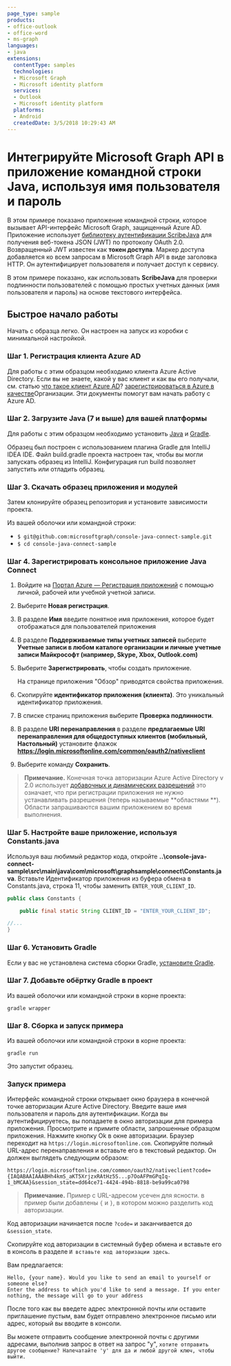 ```yaml
---
page_type: sample
products:
- office-outlook
- office-word
- ms-graph
languages:
- java
extensions:
  contentType: samples
  technologies:
  - Microsoft Graph 
  - Microsoft identity platform
  services:
  - Outlook
  - Microsoft identity platform
  platforms:
  - Android
  createdDate: 3/5/2018 10:29:43 AM
---
```

# Интегрируйте Microsoft Graph API в приложение командной строки Java, используя имя пользователя и пароль

В этом примере показано приложение командной строки, которое вызывает API-интерфейс Microsoft Graph, защищенный Azure AD. Приложение использует [библиотеку аутентификации ScribeJava](https://github.com/scribejava/scribejava) для получения веб-токена JSON (JWT) по протоколу OAuth 2.0. Возвращенный JWT известен как **токен доступа**. Маркер доступа добавляется ко всем запросам в Microsoft Graph API в виде заголовка HTTP. Он аутентифицирует пользователя и получает доступ к сервису.

В этом примере показано, как использовать **ScribeJava** для проверки подлинности пользователей с помощью простых учетных данных (имя пользователя и пароль) на основе текстового интерфейса.

## Быстрое начало работы

Начать с образца легко. Он настроен на запуск из коробки с минимальной настройкой.

### Шаг 1. Регистрация клиента Azure AD

Для работы с этим образцом необходимо клиента Azure Active Directory. Если вы не знаете, какой у вас клиент и как вы его получали, см. статью [что такое клиент Azure AD](http://technet.microsoft.com/library/jj573650.aspx)? [зарегистрироваться в Azure в качестве](http://azure.microsoft.com/documentation/articles/sign-up-organization/)Организации. Эти документы помогут вам начать работу с Azure AD.

### Шаг 2. Загрузите Java (7 и выше) для вашей платформы

Для работы с этим образцом необходимо установить [Java](http://www.oracle.com/technetwork/java/javase/downloads/index.html) и [Gradle](https://gradle.org/).

Образец был построен с использованием плагина Gradle для IntelliJ IDEA IDE. Файл build.gradle проекта настроен так, чтобы вы могли запускать образец из IntelliJ. Конфигурация run build позволяет запустить или отладить образец.

### Шаг 3. Скачать образец приложения и модулей

Затем клонируйте образец репозитория и установите зависимости проекта.

Из вашей оболочки или командной строки:

* `$ git@github.com:microsoftgraph/console-java-connect-sample.git`
* `$ cd console-java-connect-sample`

### Шаг 4. Зарегистрировать консольное приложение Java Connect

1. Войдите на [Портал Azure — Регистрация приложений](https://go.microsoft.com/fwlink/?linkid=2083908) с помощью личной, рабочей или учебной учетной записи.

2. Выберите **Новая регистрация**.

3. В разделе **Имя** введите понятное имя приложения, которое будет отображаться для пользователей приложения

1. В разделе **Поддерживаемые типы учетных записей** выберите **Учетные записи в любом каталоге организации и личные учетные записи Майкрософт (например, Skype, Xbox, Outlook.com)**  

1. Выберите **Зарегистрировать**, чтобы создать приложение. 
	
   На странице приложения "Обзор" приводятся свойства приложения.

4. Скопируйте **идентификатор приложения (клиента)**. Это уникальный идентификатор приложения. 

1. В списке страниц приложения выберите **Проверка подлинности**.

1. В разделе **URI перенаправления** в разделе **предлагаемые URI перенаправления для общедоступных клиентов (мобильный, Настольный)** установите флажок **https://login.microsoftonline.com/common/oauth2/nativeclient**

8. Выберите команду **Сохранить**.

> **Примечание.** Конечная точка авторизации Azure Active Directory v 2.0 использует [добавочных и динамических разрешений](https://docs.microsoft.com/en-us/azure/active-directory/develop/active-directory-v2-compare#incremental-and-dynamic-consent) это означает, что при регистрации приложения не нужно устанавливать разрешения (теперь называемые **областями **). Области запрашиваются вашим приложением во время выполнения.

### Шаг 5. Настройте ваше приложение, используя Constants.java

Используя ваш любимый редактор кода, откройте **..\\console-java-connect-sample\\src\\main\\java\\com\\microsoft\\graphsample\\connect\\Constants.java**. Вставьте Идентификатор приложения из буфера обмена в Constants.java, строка 11, чтобы заменить `ENTER_YOUR_CLIENT_ID`.

```java
public class Constants {

    public final static String CLIENT_ID = "ENTER_YOUR_CLIENT_ID";

//...
}
```

### Шаг 6. Установить Gradle

Если у вас не установлена система сборки Gradle, [установите Gradle](https://docs.gradle.org/4.6/userguide/installation.html).

### Шаг 7. Добавьте обёртку Gradle в проект

Из вашей оболочки или командной строки в корне проекта:

```Shell
gradle wrapper
```

### Шаг 8. Сборка и запуск примера

Из вашей оболочки или командной строки в корне проекта:

```Shell
gradle run
```

Это запустит образец.

### Запуск примера

Интерфейс командной строки открывает окно браузера в конечной точке авторизации Azure Active Directory. Введите ваше имя пользователя и пароль для аутентификации. Когда вы аутентифицируетесь, вы попадаете в окно авторизации для примера приложения. Просмотрите и примите области, запрошенные образцом приложения. Нажмите кнопку Ok в окне авторизации. Браузер переходит на `https://login.microsoftonline.com`. Скопируйте полный URL-адрес перенаправления и вставьте его в текстовый редактор. Он должен выглядеть следующим образом:

```http
https://login.microsoftonline.com/common/oauth2/nativeclient?code={IAQABAAIAAABHh4kmS_aKT5XrjzxRAtHz5S...p7OoAFPmGPqIq-1_bMCAA}&session_state=dd64ce71-4424-494b-8818-be9a99ca0798
```

> **Примечание.** Пример с URL-адресом усечен для ясности. в пример были добавлены `{` и `}`, в котором можно разделить код авторизации.

Код авторизации начинается после `?code=` и заканчивается до `&session_state`.

Скопируйте код авторизации в системный буфер обмена и вставьте его в консоль в разделе `И вставьте код авторизации здесь`.

Вам предлагается:

```Shell
Hello, {your name}. Would you like to send an email to yourself or someone else?
Enter the address to which you'd like to send a message. If you enter nothing, the message will go to your address
```

После того как вы введете адрес электронной почты или оставите приглашение пустым, вам будет отправлено электронное письмо или адрес, который вы вводите в консоли.

Вы можете отправить сообщение электронной почты с другими адресами, выполнив запрос в ответ на запрос "y", `хотите отправить другое сообщение? Напечатайте 'y' для да и любой другой ключ, чтобы выйти.`
